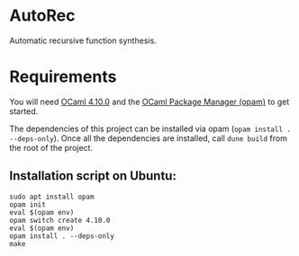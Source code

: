 # AutoRec

Automatic recursive function synthesis.

# Requirements
You will need [OCaml 4.10.0](https://ocaml.org/releases/4.10.0.html) and the [OCaml Package Manager (opam)](https://opam.ocaml.org) to get started.

The dependencies of this project can be installed via opam (```opam install . --deps-only```).
Once all the dependencies are installed, call ```dune build``` from the root of the project.


## Installation script on Ubuntu:
```
sudo apt install opam
opam init
eval $(opam env)
opam switch create 4.10.0
eval $(opam env)
opam install . --deps-only
make
```